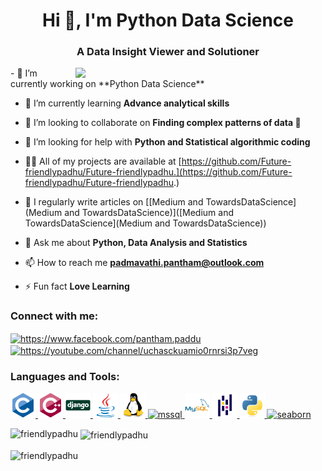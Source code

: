 <h1 align="center">Hi 👋, I'm Python Data Science</h1>
<h3 align="center">A Data Insight Viewer and Solutioner</h3>
<img align ="right" width="400" src="https://cdn.dribbble.com/users/2344801/screenshots/4774578/alphatestersanimation2.gif ">
- 🔭 I’m currently working on **Python Data Science**

- 🌱 I’m currently learning **Advance analytical skills**

- 👯 I’m looking to collaborate on **Finding complex patterns of data 🤝**

- 🤝 I’m looking for help with **Python and Statistical algorithmic coding**

- 👨‍💻 All of my projects are available at [https://github.com/Future-friendlypadhu/Future-friendlypadhu.](https://github.com/Future-friendlypadhu/Future-friendlypadhu.)

- 📝 I regularly write articles on [[Medium and TowardsDataScience](Medium and TowardsDataScience)]([Medium and TowardsDataScience](Medium and TowardsDataScience))

- 💬 Ask me about **Python, Data Analysis and Statistics**

- 📫 How to reach me **padmavathi.pantham@outlook.com**

- ⚡ Fun fact **Love Learning**

<h3 align="left">Connect with me:</h3>
<p align="left">
<a href="https://fb.com/https://www.facebook.com/pantham.paddu" target="blank"><img align="center" src="https://raw.githubusercontent.com/rahuldkjain/github-profile-readme-generator/master/src/images/icons/Social/facebook.svg" alt="https://www.facebook.com/pantham.paddu" height="30" width="40" /></a>
<a href="https://www.youtube.com/c/https://youtube.com/channel/uchasckuamio0rnrsi3p7veg" target="blank"><img align="center" src="https://raw.githubusercontent.com/rahuldkjain/github-profile-readme-generator/master/src/images/icons/Social/youtube.svg" alt="https://youtube.com/channel/uchasckuamio0rnrsi3p7veg" height="30" width="40" /></a>
</p>

<h3 align="left">Languages and Tools:</h3>
<p align="left"> <a href="https://www.cprogramming.com/" target="_blank" rel="noreferrer"> <img src="https://raw.githubusercontent.com/devicons/devicon/master/icons/c/c-original.svg" alt="c" width="40" height="40"/> </a> <a href="https://www.w3schools.com/cpp/" target="_blank" rel="noreferrer"> <img src="https://raw.githubusercontent.com/devicons/devicon/master/icons/cplusplus/cplusplus-original.svg" alt="cplusplus" width="40" height="40"/> </a> <a href="https://www.djangoproject.com/" target="_blank" rel="noreferrer"> <img src="https://raw.githubusercontent.com/devicons/devicon/master/icons/django/django-original.svg" alt="django" width="40" height="40"/> </a> <a href="https://www.java.com" target="_blank" rel="noreferrer"> <img src="https://raw.githubusercontent.com/devicons/devicon/master/icons/java/java-original.svg" alt="java" width="40" height="40"/> </a> <a href="https://www.linux.org/" target="_blank" rel="noreferrer"> <img src="https://raw.githubusercontent.com/devicons/devicon/master/icons/linux/linux-original.svg" alt="linux" width="40" height="40"/> </a> <a href="https://www.microsoft.com/en-us/sql-server" target="_blank" rel="noreferrer"> <img src="https://www.svgrepo.com/show/303229/microsoft-sql-server-logo.svg" alt="mssql" width="40" height="40"/> </a> <a href="https://www.mysql.com/" target="_blank" rel="noreferrer"> <img src="https://raw.githubusercontent.com/devicons/devicon/master/icons/mysql/mysql-original-wordmark.svg" alt="mysql" width="40" height="40"/> </a> <a href="https://pandas.pydata.org/" target="_blank" rel="noreferrer"> <img src="https://raw.githubusercontent.com/devicons/devicon/2ae2a900d2f041da66e950e4d48052658d850630/icons/pandas/pandas-original.svg" alt="pandas" width="40" height="40"/> </a> <a href="https://www.python.org" target="_blank" rel="noreferrer"> <img src="https://raw.githubusercontent.com/devicons/devicon/master/icons/python/python-original.svg" alt="python" width="40" height="40"/> </a> <a href="https://seaborn.pydata.org/" target="_blank" rel="noreferrer"> <img src="https://seaborn.pydata.org/_images/logo-mark-lightbg.svg" alt="seaborn" width="40" height="40"/> </a> </p>

<p><img align="left" src="https://github-readme-stats.vercel.app/api/top-langs?username=friendlypadhu&show_icons=true&locale=en&layout=compact" alt="friendlypadhu" /></p>

<p>&nbsp;<img align="center" src="https://github-readme-stats.vercel.app/api?username=friendlypadhu&show_icons=true&locale=en" alt="friendlypadhu" /></p>

<p><img align="center" src="https://github-readme-streak-stats.herokuapp.com/?user=friendlypadhu&" alt="friendlypadhu" /></p>
